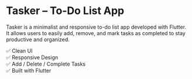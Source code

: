 # Tasker – To-Do List App

Tasker is a minimalist and responsive to-do list app developed with Flutter. It allows users to easily add, remove, and mark tasks as completed to stay productive and organized.

✅ Clean UI  
✅ Responsive Design  
✅ Add / Delete / Complete Tasks  
✅ Built with Flutter
